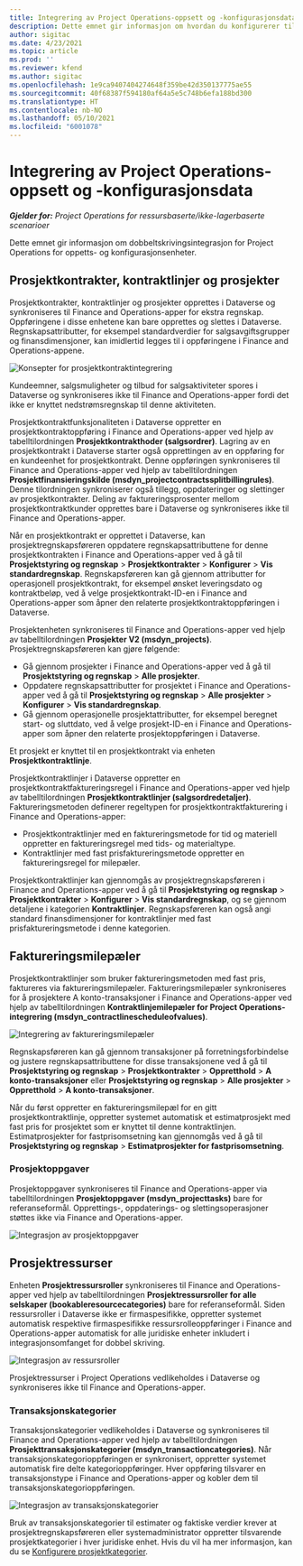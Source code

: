 ```yaml
---
title: Integrering av Project Operations-oppsett og -konfigurasjonsdata
description: Dette emnet gir informasjon om hvordan du konfigurerer tilordninger for dobbel skriving for Project Operations.
author: sigitac
ms.date: 4/23/2021
ms.topic: article
ms.prod: ''
ms.reviewer: kfend
ms.author: sigitac
ms.openlocfilehash: 1e9ca9407404274648f359be42d350137775ae55
ms.sourcegitcommit: 40f68387f594180af64a5e5c748b6efa188bd300
ms.translationtype: HT
ms.contentlocale: nb-NO
ms.lasthandoff: 05/10/2021
ms.locfileid: "6001078"
---
```

# <a name="project-operations-setup-and-configuration-data-integration"></a>Integrering av Project Operations-oppsett og -konfigurasjonsdata

_**Gjelder for:** Project Operations for ressursbaserte/ikke-lagerbaserte scenarioer_

Dette emnet gir informasjon om dobbeltskrivingsintegrasjon for Project Operations for oppetts- og konfigurasjonsenheter.

## <a name="project-contracts-contract-lines-and-projects"></a>Prosjektkontrakter, kontraktlinjer og prosjekter

Prosjektkontrakter, kontraktlinjer og prosjekter opprettes i Dataverse og synkroniseres til Finance and Operations-apper for ekstra regnskap. Oppføringene i disse enhetene kan bare opprettes og slettes i Dataverse. Regnskapsattributter, for eksempel standardverdier for salgsavgiftsgrupper og finansdimensjoner, kan imidlertid legges til i oppføringene i Finance and Operations-appene.

  ![Konsepter for prosjektkontraktintegrering](./media/1ProjectContract.jpg)

Kundeemner, salgsmuligheter og tilbud for salgsaktiviteter spores i Dataverse og synkroniseres ikke til Finance and Operations-apper fordi det ikke er knyttet nedstrømsregnskap til denne aktiviteten.

Prosjektkontraktfunksjonaliteten i Dataverse oppretter en prosjektkontraktoppføring i Finance and Operations-apper ved hjelp av tabelltilordningen **Prosjektkontrakthoder (salgsordrer)**. Lagring av en prosjektkontrakt i Dataverse starter også opprettingen av en oppføring for en kundeenhet for prosjektkontrakt. Denne oppføringen synkroniseres til Finance and Operations-apper ved hjelp av tabelltilordningen **Prosjektfinansieringskilde (msdyn\_projectcontractssplitbillingrules)**. Denne tilordningen synkroniserer også tillegg, oppdateringer og slettinger av prosjektkontrakter. Deling av faktureringsprosenter mellom prosjektkontraktkunder opprettes bare i Dataverse og synkroniseres ikke til Finance and Operations-apper.

Når en prosjektkontrakt er opprettet i Dataverse, kan prosjektregnskapsføreren oppdatere regnskapsattributtene for denne prosjektkontrakten i Finance and Operations-apper ved å gå til **Prosjektstyring og regnskap** > **Prosjektkontrakter** > **Konfigurer** > **Vis standardregnskap**. Regnskapsføreren kan gå gjennom attributter for operasjonell prosjektkontrakt, for eksempel ønsket leveringsdato og kontraktbeløp, ved å velge prosjektkontrakt-ID-en i Finance and Operations-apper som åpner den relaterte prosjektkontraktoppføringen i Dataverse.

Prosjektenheten synkroniseres til Finance and Operations-apper ved hjelp av tabelltilordningen **Prosjekter V2 (msdyn\_projects)**. Prosjektregnskapsføreren kan gjøre følgende:

  - Gå gjennom prosjekter i Finance and Operations-apper ved å gå til **Prosjektstyring og regnskap** > **Alle prosjekter**. 
  - Oppdatere regnskapsattributter for prosjektet i Finance and Operations-apper ved å gå til **Prosjektstyring og regnskap** > **Alle prosjekter** > **Konfigurer** > **Vis standardregnskap**.  
  - Gå gjennom operasjonelle prosjektattributter, for eksempel beregnet start- og sluttdato, ved å velge prosjekt-ID-en i Finance and Operations-apper som åpner den relaterte prosjektoppføringen i Dataverse.

Et prosjekt er knyttet til en prosjektkontrakt via enheten **Prosjektkontraktlinje**.

Prosjektkontraktlinjer i Dataverse oppretter en prosjektkontraktfaktureringsregel i Finance and Operations-apper ved hjelp av tabelltilordningen **Prosjektkontraktlinjer (salgsordredetaljer)**. Faktureringsmetoden definerer regeltypen for prosjektkontraktfakturering i Finance and Operations-apper:

  - Prosjektkontraktlinjer med en faktureringsmetode for tid og materiell oppretter en faktureringsregel med tids- og materialtype.
  - Kontraktlinjer med fast prisfaktureringsmetode oppretter en faktureringsregel for milepæler.

Prosjektkontraktlinjer kan gjennomgås av prosjektregnskapsføreren i Finance and Operations-apper ved å gå til **Prosjektstyring og regnskap** > **Prosjektkontrakter** > **Konfigurer** > **Vis standardregnskap**, og se gjennom detaljene i kategorien **Kontraktlinjer**. Regnskapsføreren kan også angi standard finansdimensjoner for kontraktlinjer med fast prisfaktureringsmetode i denne kategorien.

## <a name="billing-milestones"></a>Faktureringsmilepæler

Prosjektkontraktlinjer som bruker faktureringsmetoden med fast pris, faktureres via faktureringsmilepæler. Faktureringsmilepæler synkroniseres for å prosjektere A konto-transaksjoner i Finance and Operations-apper ved hjelp av tabelltilordningen **Kontraktlinjemilepæler for Project Operations-integrering (msdyn\_contractlinescheduleofvalues)**.

  ![Integrering av faktureringsmilepæler](./media/2Milestones.jpg)

Regnskapsføreren kan gå gjennom transaksjoner på forretningsforbindelse og justere regnskapsattributtene for disse transaksjonene ved å gå til **Prosjektstyring og regnskap** > **Prosjektkontrakter** > **Oppretthold** > **A konto-transaksjoner** eller **Prosjektstyring og regnskap** > **Alle prosjekter** > **Oppretthold** > **A konto-transaksjoner**.

Når du først oppretter en faktureringsmilepæl for en gitt prosjektkontraktlinje, oppretter systemet automatisk et estimatprosjekt med fast pris for prosjektet som er knyttet til denne kontraktlinjen. Estimatprosjekter for fastprisomsetning kan gjennomgås ved å gå til **Prosjektstyring og regnskap** > **Estimatprosjekter for fastprisomsetning**.

### <a name="project-tasks"></a>Prosjektoppgaver

Prosjektoppgaver synkroniseres til Finance and Operations-apper via tabelltilordningen **Prosjektoppgaver (msdyn\_projecttasks)** bare for referanseformål. Opprettings-, oppdaterings- og slettingsoperasjoner støttes ikke via Finance and Operations-apper.

  ![Integrasjon av prosjektoppgaver](./media/3Tasks.jpg)

## <a name="project-resources"></a>Prosjektressurser

Enheten **Prosjektressursroller** synkroniseres til Finance and Operations-apper ved hjelp av tabelltilordningen **Prosjektressursroller for alle selskaper (bookableresourcecategories)** bare for referanseformål. Siden ressursroller i Dataverse ikke er firmaspesifikke, oppretter systemet automatisk respektive firmaspesifikke ressursrolleoppføringer i Finance and Operations-apper automatisk for alle juridiske enheter inkludert i integrasjonsomfanget for dobbel skriving.

![Integrasjon av ressursroller](./media/5Resources.jpg)

Prosjektressurser i Project Operations vedlikeholdes i Dataverse og synkroniseres ikke til Finance and Operations-apper.

### <a name="transaction-categories"></a>Transaksjonskategorier

Transaksjonskategorier vedlikeholdes i Dataverse og synkroniseres til Finance and Operations-apper ved hjelp av tabelltilordningen **Prosjekttransaksjonskategorier (msdyn\_transactioncategories)**. Når transaksjonskategorioppføringen er synkronisert, oppretter systemet automatisk fire delte kategorioppføringer. Hver oppføring tilsvarer en transaksjonstype i Finance and Operations-apper og kobler dem til transaksjonskategorioppføringen.

![Integrasjon av transaksjonskategorier](./media/4TransactionCategories.jpg)

Bruk av transaksjonskategorier til estimater og faktiske verdier krever at prosjektregnskapsføreren eller systemadministrator oppretter tilsvarende prosjektkategorier i hver juridiske enhet. Hvis du vil ha mer informasjon, kan du se [Konfigurere prosjektkategorier](../project-accounting/configure-project-categories.md).

